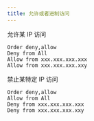 ```yaml
---
title: 允许或者进制访问
---
```


允许某 IP 访问

```
Order deny,allow
Deny from All
Allow from xxx.xxx.xxx.xxx
Allow from xxx.xxx.xxx.xxy
```

禁止某特定 IP 访问

```
Order deny,allow
Allow from All
Deny from xxx.xxx.xxx.xxx
Deny from xxx.xxx.xxx.xxy
```